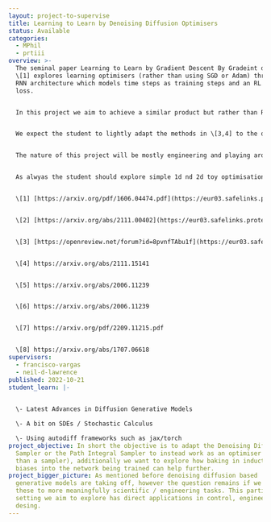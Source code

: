 ```yaml
---
layout: project-to-supervise
title: Learning to Learn by Denoising Diffusion Optimisers
status: Available
categories:
  - MPhil
  - prtiii
overview: >-
  T﻿he seminal paper Learning to Learn by Gradient Descent By Gradeint descent
  \[1] explores learning optimisers (rather than using SGD or Adam) through an
  RNN architecture which models time steps as training steps and an RL based
  loss. 


  In this project we aim to achieve a similar product but rather than RNNs and RL we would like to explore the closely linked diffusion models \[5,6] and stochastic control. In particular there is already theoretical work that motivates the use of these methodologies for global optimisation \[2], what now remains is to explore it in practice.


  W﻿e expect the student to lightly adapt the methods in \[3,4] to the optimisation setting in \[2] (This simply amounts to exploring low temperatures in the artificial target distribution induced by the loss function).  Furthermore exploring tasks in engineering as in \[1] might require being creative about the inductive biases baked into the NN parametrisation that we are working with.


  T﻿he nature of this project will be mostly engineering and playing around / being cretive about NN inductive biases. That said if the student is more mathematically/theory oritented we could explore extending the results in \[2] (which aply to themethod in \[4] only) to the method in in \[3] using the mixing rates in \[7] and maybe comparing to things like \[8] (last bit would be very bonus/extra type of thing).


  A﻿s alwyas the student should explore simple 1d nd 2d toy optimisation examples to asses the validity of the method before moving onto more real world examples.


  \[﻿1] [https://arxiv.org/pdf/1606.04474.pdf](https://eur03.safelinks.protection.outlook.com/?url=https%3A%2F%2Farxiv.org%2Fpdf%2F1606.04474.pdf&data=05%7C01%7Cfav25%40cam.ac.uk%7Ca14bb2a0a3084b79cd9808daabbed5b1%7C49a50445bdfa4b79ade3547b4f3986e9%7C0%7C0%7C638011133352555862%7CUnknown%7CTWFpbGZsb3d8eyJWIjoiMC4wLjAwMDAiLCJQIjoiV2luMzIiLCJBTiI6Ik1haWwiLCJXVCI6Mn0%3D%7C3000%7C%7C%7C&sdata=muiHl7wxQCMJLQDDj7Nam9deOKTyzwb%2BreDb9ouRk3Q%3D&reserved=0) 


  \[﻿2] [https://arxiv.org/abs/2111.00402](https://eur03.safelinks.protection.outlook.com/?url=https%3A%2F%2Farxiv.org%2Fabs%2F2111.00402&data=05%7C01%7Cfav25%40cam.ac.uk%7Ca14bb2a0a3084b79cd9808daabbed5b1%7C49a50445bdfa4b79ade3547b4f3986e9%7C0%7C0%7C638011133352555862%7CUnknown%7CTWFpbGZsb3d8eyJWIjoiMC4wLjAwMDAiLCJQIjoiV2luMzIiLCJBTiI6Ik1haWwiLCJXVCI6Mn0%3D%7C3000%7C%7C%7C&sdata=%2B0prnqNoRPKqYXWiL8L%2FDRGCuOR6yjywCJWBqddhkYU%3D&reserved=0)


  \[﻿3] [https://openreview.net/forum?id=8pvnfTAbu1f](https://eur03.safelinks.protection.outlook.com/?url=https%3A%2F%2Fopenreview.net%2Fforum%3Fid%3D8pvnfTAbu1f&data=05%7C01%7Cfav25%40cam.ac.uk%7Ca14bb2a0a3084b79cd9808daabbed5b1%7C49a50445bdfa4b79ade3547b4f3986e9%7C0%7C0%7C638011133352555862%7CUnknown%7CTWFpbGZsb3d8eyJWIjoiMC4wLjAwMDAiLCJQIjoiV2luMzIiLCJBTiI6Ik1haWwiLCJXVCI6Mn0%3D%7C3000%7C%7C%7C&sdata=S%2Fodk%2FZBDwbkGpQ6d%2FjJCIEd3ATbwmxR%2BvaVEopE%2FlI%3D&reserved=0)


  \[﻿4] https://arxiv.org/abs/2111.15141 


  \[﻿5] https://arxiv.org/abs/2006.11239 


  \[﻿6] https://arxiv.org/abs/2006.11239 


  \[﻿7] https://arxiv.org/pdf/2209.11215.pdf


  \[﻿8] https://arxiv.org/abs/1707.06618
supervisors:
  - francisco-vargas
  - neil-d-lawrence
published: 2022-10-21
student_learn: |-
  

  \-﻿ Latest Advances in Diffusion Generative Models

  \-﻿ A bit on SDEs / Stochastic Calculus

  \-﻿ Using autodiff frameworks such as jax/torch
project_objective: I﻿n short the objective is to adapt the Denoising Diffusion
  Sampler or the Path Integral Sampler to instead work as an optimiser (rather
  than a sampler), additionally we want to explore how baking in inductive
  biases into the network being trained can help further.
project_bigger_picture: A﻿s mentioned before denoising diffusion based
  generative models are taking off, however the question remains if we can apply
  these to more meaningfully scientific / engineering tasks. This particular
  setting we aim to explore has direct applications in control, engineering and
  desing.
---
```

